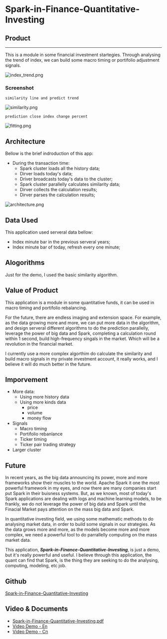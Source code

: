 # Spark-in-Finance-Quantitative-Investing


## Product 
***

This is a module in some financial investment startegies. Through analysing the trend of index, we can build some macro timing or portifolio adjustment signals.

![index_trend.png](https://raw.githubusercontent.com/litaotao/Spark-in-Finance-Quantitative-Investing/master/docs/index_trend.png)


### Screenshot

`similarity line and predict trend`

![similarity.png](https://raw.githubusercontent.com/litaotao/Spark-in-Finance-Quantitative-Investing/master/docs/similarity.png)

`prediction close index change percent`

![fitting.png](https://raw.githubusercontent.com/litaotao/Spark-in-Finance-Quantitative-Investing/master/docs/fitting.png)


## Architecture

Bellow is the brief indroduction of this app:

- During the transaction time:
    - Spark cluster loads all the history data;
    - Dirver loads today's data;
    - Driver broadcasts today's data to the cluster;
    - Spark cluster parallelly calculates similarity data;
    - Dirver collects the calculation results;
    - Dirver parses the calculation results;

![architecture.png](https://raw.githubusercontent.com/litaotao/Spark-in-Finance-Quantitative-Investing/master/docs/architecture.png)


## Data Used

This application used serveral data bellow:

- Index minute bar in the previous serveral years;
- Index minute bar of today, refresh every one minute;

## Alogorithms 

Just for the demo, I used the basic similarity algorithm.

## Value of Product

This application is a module in some quantitative funds, it can be used in macro timing and portifolio rebalancing.

For the future, there are endless imaging and extension space. For example, as the data growing more and more, we can put more data in the algorithm, and design serveral different algorithms to do the prediction parallelly, leverage the power of big data and Spark, completing a calculation round within 1 second, build high-frequency singals in the market. Which will be a revolution in the financial market.

I currently use a more complex algorthim do calculate the similarity and build macro signals in my private investment account, it really works, and I believe it will do much better in the future.


## Imporvement

- More data:
    - Using more history data
    - Using more kinds data
        - price
        - volume
        - money flow
- Signals
    - Macro timing
    - Portifolio rebanlance
    - Ticker timing
    - Ticker pair trading strategy
- Larger cluster


## Future

In recent years, as the big data announcing its power, more and more frameworks show their muscles to the world. Apache Spark it one the most powerful framework in my eyes, and now there are many companies start put Spark in their buisness systems. But, as we known, most of today's Spark applications are dealing with logs and machine learning models, to be frankly, we do not leverage the power of big data and Spark until the Finacial Market pays attention on the mass big data and Spark.  

In quantitative investing field, we using some mathematic methods to do analysing market data, in order to build some signals in our strategies. As the data grows more and more, as the models become more and more complex, we need a powerful tool to do parrallelly computing on the mass market data. 

This application, ***Spark-in-Finance-Quantitative-Investing***, is just a demo, but it's really powerful and useful. I believe through this application, the quant can find that Spark, is the thing they are seeking to do the analysing, computing, modeling, etc job.

## Github

[Spark-in-Finance-Quantitative-Investing](https://github.com/litaotao/Spark-in-Finance-Quantitative-Investing)

## Video & Documents

- [Spark-in-Finance-Quantitative-Investing.pdf](https://raw.githubusercontent.com/litaotao/Spark-in-Finance-Quantitative-Investing/master/docs/Spark-in-Finance-Quantitative-Investing.pdf)
- [Video Demo - En](https://www.youtube.com/watch?v=WPc-DoSeCpU&feature=youtu.be)
- [Video Demo - Cn](http://v.youku.com/v_show/id_XMTY5NjA2ODY2OA==.html?beta&)
